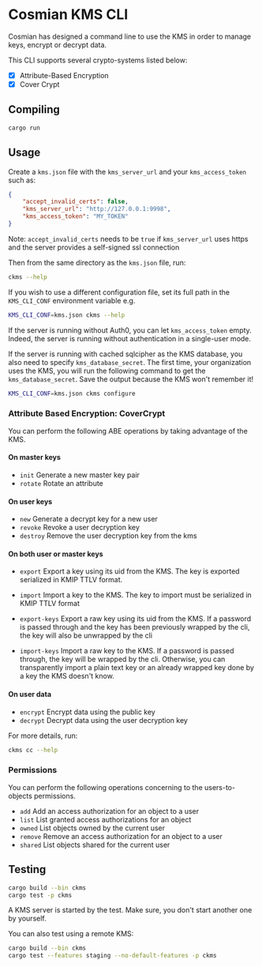 # Cosmian KMS CLI

Cosmian has designed a command line to use the KMS in order to manage keys, encrypt or decrypt data.

This CLI supports several crypto-systems listed below:

- [X] Attribute-Based Encryption
- [X] Cover Crypt

## Compiling

```sh
cargo run
```

## Usage

Create a `kms.json` file with the `kms_server_url` and your `kms_access_token` such as:

```json
{
    "accept_invalid_certs": false,
    "kms_server_url": "http://127.0.0.1:9998",
    "kms_access_token": "MY_TOKEN"
}
```

Note: `accept_invalid_certs` needs to be `true` if `kms_server_url` uses https and the server provides a self-signed ssl connection

Then from the same directory as the `kms.json` file, run:

```sh
ckms --help
```

If you wish to use a different configuration file, set its full path in the `KMS_CLI_CONF` environment variable e.g.

```sh
KMS_CLI_CONF=kms.json ckms --help
```

If the server is running without Auth0, you can let `kms_access_token` empty. Indeed, the server is running without authentication in a single-user mode.

If the server is running with cached sqlcipher as the KMS database, you also need to specify `kms_database_secret`. The first time, your organization uses the KMS, you will run the following command to get the `kms_database_secret`. Save the output because the KMS won't remember it!

```sh
KMS_CLI_CONF=kms.json ckms configure
```

### Attribute Based Encryption: CoverCrypt

You can perform the following ABE operations by taking advantage of the KMS.

#### On master keys

- `init` Generate a new master key pair
- `rotate` Rotate an attribute

#### On user keys

- `new` Generate a decrypt key for a new user
- `revoke` Revoke a user decryption key
- `destroy` Remove the user decryption key from the kms

#### On both user or master keys

- `export` Export a key using its uid from the KMS. The key is exported serialized in KMIP TTLV format.
- `import` Import a key to the KMS. The key to import must be serialized in KMIP TTLV format

- `export-keys` Export a raw key using its uid from the KMS. If a password is passed through and the key has been previously wrapped by the cli, the key will also be unwrapped by the cli
- `import-keys` Import a raw key to the KMS. If a password is passed through, the key will be wrapped by the cli. Otherwise, you can transparently import a plain text key or an already wrapped key done by a key the KMS doesn't know.

#### On user data

- `encrypt` Encrypt data using the public key
- `decrypt` Decrypt data using the user decryption key

For more details, run:

```sh
ckms cc --help
```

### Permissions

You can perform the following operations concerning to the users-to-objects permissions.

- `add` Add an access authorization for an object to a user
- `list` List granted access authorizations for an object
- `owned` List objects owned by the current user
- `remove` Remove an access authorization for an object to a user
- `shared` List objects shared for the current user

## Testing

```sh
cargo build --bin ckms
cargo test -p ckms
```

A KMS server is started by the test. Make sure, you don't start another one by yourself.

You can also test using a remote KMS:

```sh
cargo build --bin ckms
cargo test --features staging --no-default-features -p ckms
```
